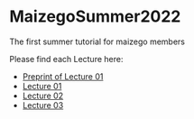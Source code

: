 # MaizegoSummer2022

The first summer tutorial for maizego members

Please find each Lecture here:

- [Preprint of Lecture 01](https://songtaogui.github.io/MaizegoSummer2022/Lecture01/Preprint)
- [Lecture 01](https://songtaogui.github.io/MaizegoSummer2022/Lecture01)
- [Lecture 02](https://songtaogui.github.io/MaizegoSummer2022/Lecture02)
- [Lecture 03](https://songtaogui.github.io/MaizegoSummer2022/Lecture03)
   
